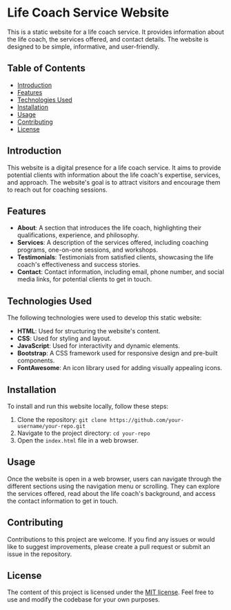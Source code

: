 # Life Coach Service Website

This is a static website for a life coach service. It provides information about the life coach, the services offered, and contact details. The website is designed to be simple, informative, and user-friendly.

## Table of Contents

- [Introduction](#introduction)
- [Features](#features)
- [Technologies Used](#technologies-used)
- [Installation](#installation)
- [Usage](#usage)
- [Contributing](#contributing)
- [License](#license)

## Introduction

This website is a digital presence for a life coach service. It aims to provide potential clients with information about the life coach's expertise, services, and approach. The website's goal is to attract visitors and encourage them to reach out for coaching sessions.

## Features

- **About**: A section that introduces the life coach, highlighting their qualifications, experience, and philosophy.
- **Services**: A description of the services offered, including coaching programs, one-on-one sessions, and workshops.
- **Testimonials**: Testimonials from satisfied clients, showcasing the life coach's effectiveness and success stories.
- **Contact**: Contact information, including email, phone number, and social media links, for potential clients to get in touch.

## Technologies Used

The following technologies were used to develop this static website:

- **HTML**: Used for structuring the website's content.
- **CSS**: Used for styling and layout.
- **JavaScript**: Used for interactivity and dynamic elements.
- **Bootstrap**: A CSS framework used for responsive design and pre-built components.
- **FontAwesome**: An icon library used for adding visually appealing icons.

## Installation

To install and run this website locally, follow these steps:

1. Clone the repository: `git clone https://github.com/your-username/your-repo.git`
2. Navigate to the project directory: `cd your-repo`
3. Open the `index.html` file in a web browser.

## Usage

Once the website is open in a web browser, users can navigate through the different sections using the navigation menu or scrolling. They can explore the services offered, read about the life coach's background, and access the contact information to get in touch.

## Contributing

Contributions to this project are welcome. If you find any issues or would like to suggest improvements, please create a pull request or submit an issue in the repository.

## License

The content of this project is licensed under the [MIT license](LICENSE). Feel free to use and modify the codebase for your own purposes.